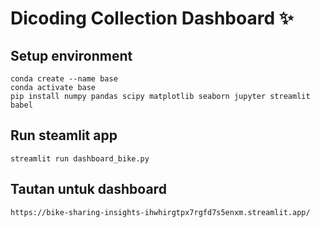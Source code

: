 # Dicoding Collection Dashboard ✨

## Setup environment
```
conda create --name base
conda activate base
pip install numpy pandas scipy matplotlib seaborn jupyter streamlit babel
```

## Run steamlit app
```
streamlit run dashboard_bike.py
```

## Tautan untuk dashboard
```
https://bike-sharing-insights-ihwhirgtpx7rgfd7s5enxm.streamlit.app/
```
